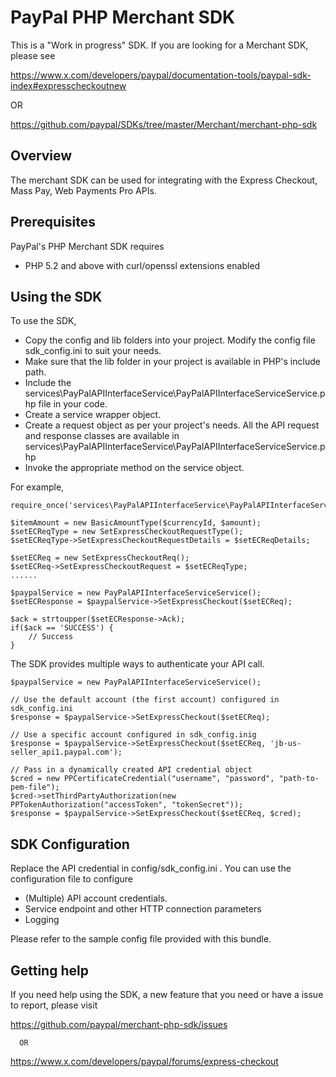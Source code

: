 
PayPal PHP Merchant SDK
=======================


This is a "Work in progress" SDK. If you are looking for a Merchant SDK, please see 

https://www.x.com/developers/paypal/documentation-tools/paypal-sdk-index#expresscheckoutnew

  OR 

https://github.com/paypal/SDKs/tree/master/Merchant/merchant-php-sdk


Overview
--------

   The merchant SDK can be used for integrating with the Express Checkout, Mass Pay, Web Payments Pro APIs.


Prerequisites
-------------

PayPal's PHP Merchant SDK requires 

   * PHP 5.2 and above with curl/openssl extensions enabled
  

Using the SDK
-------------

To use the SDK, 

   * Copy the config and lib folders into your project. Modify the config file sdk_config.ini to suit your needs.
   * Make sure that the lib folder in your project is available in PHP's include path.
   * Include the services\PayPalAPIInterfaceService\PayPalAPIInterfaceServiceService.php file in your code.
   * Create a service wrapper object.
   * Create a request object as per your project's needs. All the API request and response classes 
     are available in services\PayPalAPIInterfaceService\PayPalAPIInterfaceServiceService.php
   * Invoke the appropriate method on the service object.

For example,

	require_once('services\PayPalAPIInterfaceService\PayPalAPIInterfaceServiceService.php');

    $itemAmount = new BasicAmountType($currencyId, $amount);
	$setECReqType = new SetExpressCheckoutRequestType();	
	$setECReqType->SetExpressCheckoutRequestDetails = $setECReqDetails;

	$setECReq = new SetExpressCheckoutReq();
	$setECReq->SetExpressCheckoutRequest = $setECReqType;
	......

	$paypalService = new PayPalAPIInterfaceServiceService();
	$setECResponse = $paypalService->SetExpressCheckout($setECReq);
	
	$ack = strtoupper($setECResponse->Ack); 
	if($ack == 'SUCCESS') {
		// Success
	}  

The SDK provides multiple ways to authenticate your API call.

	$paypalService = new PayPalAPIInterfaceServiceService();
	
	// Use the default account (the first account) configured in sdk_config.ini
	$response = $paypalService->SetExpressCheckout($setECReq);	

	// Use a specific account configured in sdk_config.inig
	$response = $paypalService->SetExpressCheckout($setECReq, 'jb-us-seller_api1.paypal.com');	
	 
	// Pass in a dynamically created API credential object
    $cred = new PPCertificateCredential("username", "password", "path-to-pem-file");
    $cred->setThirdPartyAuthorization(new PPTokenAuthorization("accessToken", "tokenSecret"));
	$response = $paypalService->SetExpressCheckout($setECReq, $cred);	
  
  
SDK Configuration
-----------------

Replace the API credential in config/sdk_config.ini . You can use the configuration file to configure

   * (Multiple) API account credentials.
   * Service endpoint and other HTTP connection parameters
   * Logging 

Please refer to the sample config file provided with this bundle.


Getting help
------------

If you need help using the SDK, a new feature that you need or have a issue to report, please visit
   
   https://github.com/paypal/merchant-php-sdk/issues 

      OR
  
   https://www.x.com/developers/paypal/forums/express-checkout    